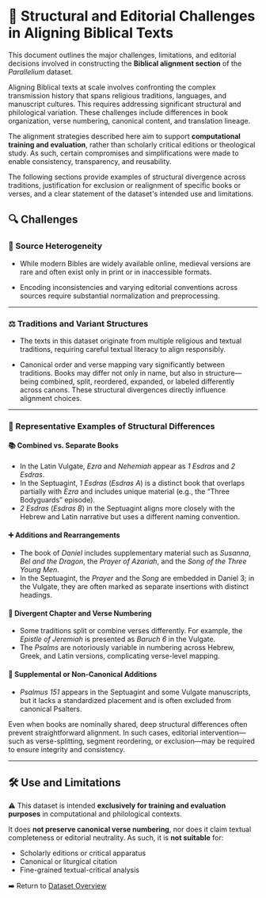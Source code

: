 # 🧩 Structural and Editorial Challenges in Aligning Biblical Texts
This document outlines the major challenges, limitations, and editorial decisions involved in constructing the **Biblical alignment section** of the *Parallelium* dataset.

Aligning Biblical texts at scale involves confronting the complex transmission history that spans religious traditions, languages, and manuscript cultures. This requires addressing significant structural and philological variation. These challenges include differences in book organization, verse numbering, canonical content, and translation lineage.

The alignment strategies described here aim to support **computational training and evaluation**, rather than scholarly critical editions or theological study. As such, certain compromises and simplifications were made to enable consistency, transparency, and reusability.

The following sections provide examples of structural divergence across traditions, justification for exclusion or realignment of specific books or verses, and a clear statement of the dataset's intended use and limitations.


## 🔍 Challenges

### 🤩 Source Heterogeneity

- While modern Bibles are widely available online, medieval versions are rare and often exist only in print or in inaccessible formats.

- Encoding inconsistencies and varying editorial conventions across sources require substantial normalization and preprocessing.

---

### ⚖️ Traditions and Variant Structures

- The texts in this dataset originate from multiple religious and textual traditions, requiring careful textual literacy to align responsibly.

- Canonical order and verse mapping vary significantly between traditions. Books may differ not only in name, but also in structure—being combined, split, reordered, expanded, or labeled differently across canons. These structural divergences directly influence alignment choices.

---

### 🧱 Representative Examples of Structural Differences

#### 📚 Combined vs. Separate Books

- In the Latin Vulgate, *Ezra* and *Nehemiah* appear as *1 Esdras* and *2 Esdras*.
- In the Septuagint, *1 Esdras* (*Esdras A*) is a distinct book that overlaps partially with *Ezra* and includes unique material (e.g., the “Three Bodyguards” episode).
- *2 Esdras* (*Esdras B*) in the Septuagint aligns more closely with the Hebrew and Latin narrative but uses a different naming convention.

#### ➕ Additions and Rearrangements

- The book of *Daniel* includes supplementary material such as *Susanna*, *Bel and the Dragon*, the *Prayer of Azariah*, and the *Song of the Three Young Men*.
- In the Septuagint, the *Prayer* and the *Song* are embedded in Daniel 3; in the Vulgate, they are often marked as separate insertions with distinct headings.

#### 🔢 Divergent Chapter and Verse Numbering

- Some traditions split or combine verses differently. For example, the *Epistle of Jeremiah* is presented as *Baruch 6* in the Vulgate.
- The *Psalms* are notoriously variable in numbering across Hebrew, Greek, and Latin versions, complicating verse-level mapping.

#### 🧾 Supplemental or Non-Canonical Additions

- *Psalmus 151* appears in the Septuagint and some Vulgate manuscripts, but it lacks a standardized placement and is often excluded from canonical Psalters.

Even when books are nominally shared, deep structural differences often prevent straightforward alignment. In such cases, editorial intervention—such as verse-splitting, segment reordering, or exclusion—may be required to ensure integrity and consistency.

---

## 🛠️ Use and Limitations

⚠️ This dataset is intended **exclusively for training and evaluation purposes** in computational and philological contexts.

It does **not preserve canonical verse numbering**, nor does it claim textual completeness or editorial neutrality. As such, it is **not suitable** for:

- Scholarly editions or critical apparatus  
- Canonical or liturgical citation  
- Fine-grained textual-critical analysis


➡️ Return to [Dataset Overview](dataset-overview.md)
